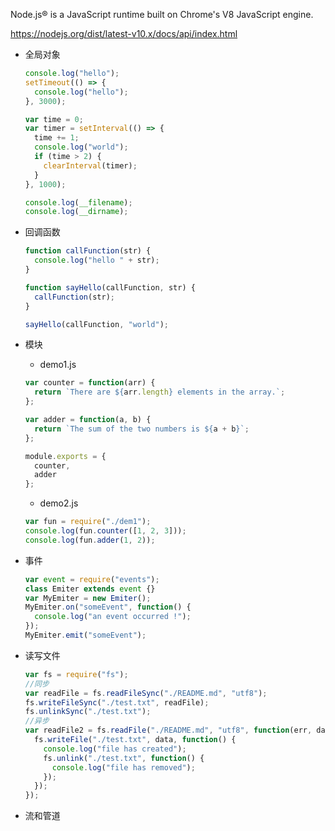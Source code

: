 Node.js® is a JavaScript runtime built on Chrome's V8 JavaScript engine.

https://nodejs.org/dist/latest-v10.x/docs/api/index.html

- 全局对象

  ```js
  console.log("hello");
  setTimeout(() => {
    console.log("hello");
  }, 3000);

  var time = 0;
  var timer = setInterval(() => {
    time += 1;
    console.log("world");
    if (time > 2) {
      clearInterval(timer);
    }
  }, 1000);

  console.log(__filename);
  console.log(__dirname);
  ```

- 回调函数

  ```js
  function callFunction(str) {
    console.log("hello " + str);
  }

  function sayHello(callFunction, str) {
    callFunction(str);
  }

  sayHello(callFunction, "world");
  ```

- 模块

  - demo1.js

  ```js
  var counter = function(arr) {
    return `There are ${arr.length} elements in the array.`;
  };

  var adder = function(a, b) {
    return `The sum of the two numbers is ${a + b}`;
  };

  module.exports = {
    counter,
    adder
  };
  ```

  - demo2.js

  ```js
  var fun = require("./dem1");
  console.log(fun.counter([1, 2, 3]));
  console.log(fun.adder(1, 2));
  ```

- 事件

  ```js
  var event = require("events");
  class Emiter extends event {}
  var MyEmiter = new Emiter();
  MyEmiter.on("someEvent", function() {
    console.log("an event occurred !");
  });
  MyEmiter.emit("someEvent");
  ```

- 读写文件

  ```js
  var fs = require("fs");
  //同步
  var readFile = fs.readFileSync("./README.md", "utf8");
  fs.writeFileSync("./test.txt", readFile);
  fs.unlinkSync("./test.txt");
  //异步
  var readFile2 = fs.readFile("./README.md", "utf8", function(err, data) {
    fs.writeFile("./test.txt", data, function() {
      console.log("file has created");
      fs.unlink("./test.txt", function() {
        console.log("file has removed");
      });
    });
  });
  ```

- 流和管道
